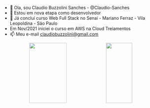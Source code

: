 - 👋 Ola, sou Claudio Buzzolini Sanches - @Claudio-Sanches
- 👀 Estou em nova etapa como desenvolvedor
- 🌱 Já concluí curso Web Full Stack no Senai - Mariano Ferraz - Vila Leopoldina - São Paulo
- Em Nov/2021 iniciei o curso em AWS na Cloud Treiamentos
- 📫 Meu e-mail claudiobuzzolini@gmail.com

<div align='center'>

<div align="center">  
  
  <img width="49%" height="195px" src="https://github-readme-stats.vercel.app/api?username=Claudio-Sanches&show_icons=true&count_private=true&title_color=80F7D4&icon_color=9d00ff&text_color=c9d1d9&bg_color=0d1117&border_color=fff0" /> 
  
  <img width="41%" height="195px" src="https://github-readme-stats.vercel.app/api/top-langs/?username=Claudio-Sanches&layout=compact&title_color=80F7D4&text_color=fff&bg_color=0d1117&border_color=fff0" />
  
</div>

</div>

<!---
Claudio-Sanches/Claudio-Sanches is a ✨ special ✨ repository because its `README.md` (this file) appears on your GitHub profile.
You can click the Preview link to take a look at your changes.
--->
